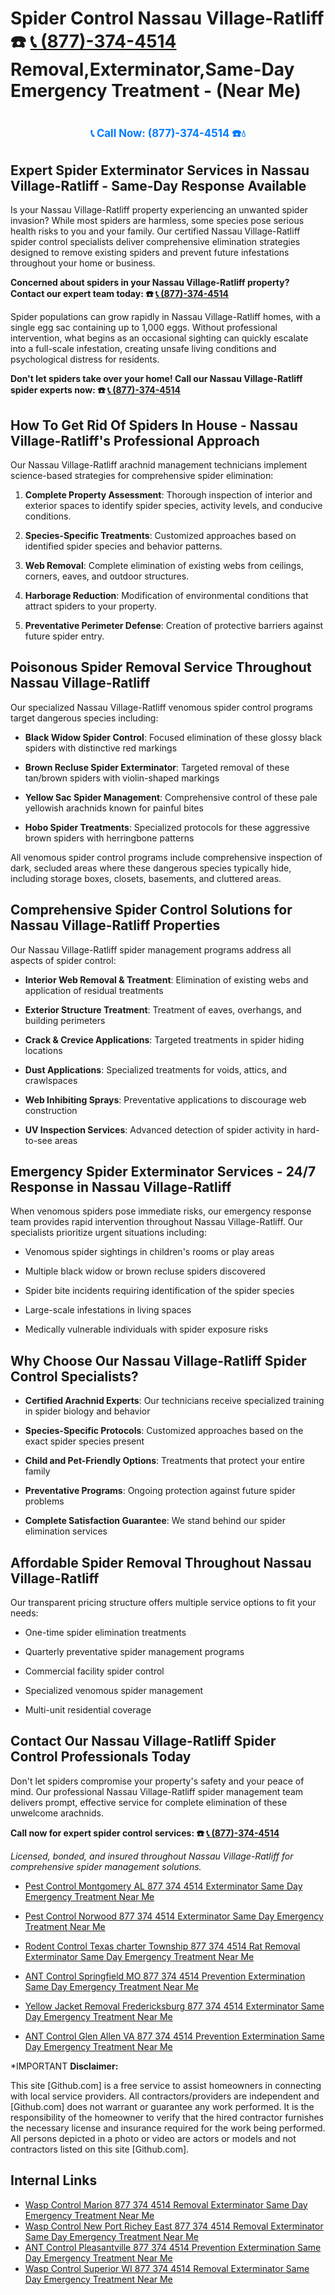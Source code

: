 # Spider Control Nassau Village-Ratliff ☎️ [📞 (877)-374-4514](https://pest-control-4514.netlify.app) Removal,Exterminator,Same-Day Emergency Treatment - (Near Me)
# 

<p align="center" style="font-size: 1.2em; font-weight: bold; margin: 20px 0;">
  <a href="https://pest-control-4514.netlify.app" target="_blank" style="color: #007BFF; text-decoration: none;">📞 Call Now: (877)-374-4514 ☎️💧</a>
</p>

## Expert Spider Exterminator Services in Nassau Village-Ratliff - Same-Day Response Available

Is your Nassau Village-Ratliff property experiencing an unwanted spider invasion? While most spiders are harmless, some species pose serious health risks to you and your family. Our certified Nassau Village-Ratliff spider control specialists deliver comprehensive elimination strategies designed to remove existing spiders and prevent future infestations throughout your home or business.

**Concerned about spiders in your Nassau Village-Ratliff property? Contact our expert team today: ☎️ [📞 (877)-374-4514](https://pest-control-4514.netlify.app)**

Spider populations can grow rapidly in Nassau Village-Ratliff homes, with a single egg sac containing up to 1,000 eggs. Without professional intervention, what begins as an occasional sighting can quickly escalate into a full-scale infestation, creating unsafe living conditions and psychological distress for residents.

**Don't let spiders take over your home! Call our Nassau Village-Ratliff spider experts now: ☎️ [📞 (877)-374-4514](https://pest-control-4514.netlify.app)**

## How To Get Rid Of Spiders In House - Nassau Village-Ratliff's Professional Approach

Our Nassau Village-Ratliff arachnid management technicians implement science-based strategies for comprehensive spider elimination:

1. **Complete Property Assessment**: Thorough inspection of interior and exterior spaces to identify spider species, activity levels, and conducive conditions.

2. **Species-Specific Treatments**: Customized approaches based on identified spider species and behavior patterns.

3. **Web Removal**: Complete elimination of existing webs from ceilings, corners, eaves, and outdoor structures.

4. **Harborage Reduction**: Modification of environmental conditions that attract spiders to your property.

5. **Preventative Perimeter Defense**: Creation of protective barriers against future spider entry.

## Poisonous Spider Removal Service Throughout Nassau Village-Ratliff

Our specialized Nassau Village-Ratliff venomous spider control programs target dangerous species including:

- **Black Widow Spider Control**: Focused elimination of these glossy black spiders with distinctive red markings

- **Brown Recluse Spider Exterminator**: Targeted removal of these tan/brown spiders with violin-shaped markings

- **Yellow Sac Spider Management**: Comprehensive control of these pale yellowish arachnids known for painful bites

- **Hobo Spider Treatments**: Specialized protocols for these aggressive brown spiders with herringbone patterns

All venomous spider control programs include comprehensive inspection of dark, secluded areas where these dangerous species typically hide, including storage boxes, closets, basements, and cluttered areas.

## Comprehensive Spider Control Solutions for Nassau Village-Ratliff Properties

Our Nassau Village-Ratliff spider management programs address all aspects of spider control:

- **Interior Web Removal & Treatment**: Elimination of existing webs and application of residual treatments

- **Exterior Structure Treatment**: Treatment of eaves, overhangs, and building perimeters

- **Crack & Crevice Applications**: Targeted treatments in spider hiding locations

- **Dust Applications**: Specialized treatments for voids, attics, and crawlspaces

- **Web Inhibiting Sprays**: Preventative applications to discourage web construction

- **UV Inspection Services**: Advanced detection of spider activity in hard-to-see areas

## Emergency Spider Exterminator Services - 24/7 Response in Nassau Village-Ratliff

When venomous spiders pose immediate risks, our emergency response team provides rapid intervention throughout Nassau Village-Ratliff. Our specialists prioritize urgent situations including:

- Venomous spider sightings in children's rooms or play areas

- Multiple black widow or brown recluse spiders discovered

- Spider bite incidents requiring identification of the spider species

- Large-scale infestations in living spaces

- Medically vulnerable individuals with spider exposure risks

## Why Choose Our Nassau Village-Ratliff Spider Control Specialists?

- **Certified Arachnid Experts**: Our technicians receive specialized training in spider biology and behavior

- **Species-Specific Protocols**: Customized approaches based on the exact spider species present

- **Child and Pet-Friendly Options**: Treatments that protect your entire family

- **Preventative Programs**: Ongoing protection against future spider problems

- **Complete Satisfaction Guarantee**: We stand behind our spider elimination services

## Affordable Spider Removal Throughout Nassau Village-Ratliff

Our transparent pricing structure offers multiple service options to fit your needs:

- One-time spider elimination treatments

- Quarterly preventative spider management programs

- Commercial facility spider control

- Specialized venomous spider management

- Multi-unit residential coverage

## Contact Our Nassau Village-Ratliff Spider Control Professionals Today

Don't let spiders compromise your property's safety and your peace of mind. Our professional Nassau Village-Ratliff spider management team delivers prompt, effective service for complete elimination of these unwelcome arachnids.

**Call now for expert spider control services: ☎️ [📞 (877)-374-4514](https://pest-control-4514.netlify.app)**

*Licensed, bonded, and insured throughout Nassau Village-Ratliff for comprehensive spider management solutions.*


- [Pest Control Montgomery AL 877 374 4514 Exterminator Same Day Emergency Treatment Near Me](https://github.com/allyoucaneatsushiin/pest-control/blob/main/Pest-Control-Montgomery-AL-877-374-4514-Exterminator-Same-Day-Emergency-Treatment-Near-Me.md)
- [Pest Control Norwood 877 374 4514 Exterminator Same Day Emergency Treatment Near Me](https://github.com/allyoucaneatsushiin/pest-control/blob/main/Pest-Control-Norwood-877-374-4514-Exterminator-Same-Day-Emergency-Treatment-Near-Me.md)
- [Rodent Control Texas charter Township 877 374 4514 Rat Removal Exterminator Same Day Emergency Treatment Near Me](https://github.com/allyoucaneatsushiin/pest-control/blob/main/Rodent-Control-Texas-charter-Township-877-374-4514-Rat-Removal-Exterminator-Same-Day-Emergency-Treatment-Near-Me.md)


- [ANT Control Springfield MO 877 374 4514 Prevention Extermination Same Day Emergency Treatment Near Me](https://github.com/allyoucaneatsushiin/pest-control/blob/main/ANT-Control-Springfield-MO-877-374-4514-Prevention-Extermination-Same-Day-Emergency-Treatment-Near-Me.md)
- [Yellow Jacket Removal Fredericksburg 877 374 4514 Exterminator Same Day Emergency Treatment Near Me](https://github.com/allyoucaneatsushiin/pest-control/blob/main/Yellow-Jacket-Removal-Fredericksburg-877-374-4514-Exterminator-Same-Day-Emergency-Treatment-Near-Me.md)
- [ANT Control Glen Allen VA 877 374 4514 Prevention Extermination Same Day Emergency Treatment Near Me](https://github.com/allyoucaneatsushiin/pest-control/blob/main/ANT-Control-Glen-Allen-VA-877-374-4514-Prevention-Extermination-Same-Day-Emergency-Treatment-Near-Me.md)


*IMPORTANT **Disclaimer:**  

This site [Github.com] is a free service to assist homeowners in connecting with local service providers. All contractors/providers are independent and [Github.com] does not warrant or guarantee any work performed. It is the responsibility of the homeowner to verify that the hired contractor furnishes the necessary license and insurance required for the work being performed. All persons depicted in a photo or video are actors or models and not contractors listed on this site [Github.com].


## Internal Links
- [Wasp Control Marion 877 374 4514 Removal Exterminator Same Day Emergency Treatment Near Me](https://github.com/allyoucaneatsushiin/pest-control/blob/main/Wasp-Control-Marion-877-374-4514-Removal-Exterminator-Same-Day-Emergency-Treatment-Near-Me.md)
- [Wasp Control New Port Richey East 877 374 4514 Removal Exterminator Same Day Emergency Treatment Near Me](https://github.com/allyoucaneatsushiin/pest-control/blob/main/Wasp-Control-New-Port-Richey-East-877-374-4514-Removal-Exterminator-Same-Day-Emergency-Treatment-Near-Me.md)
- [ANT Control Pleasantville 877 374 4514 Prevention Extermination Same Day Emergency Treatment Near Me](https://github.com/allyoucaneatsushiin/pest-control/blob/main/ANT-Control-Pleasantville-877-374-4514-Prevention-Extermination-Same-Day-Emergency-Treatment-Near-Me.md)
- [Wasp Control Superior WI 877 374 4514 Removal Exterminator Same Day Emergency Treatment Near Me](https://github.com/allyoucaneatsushiin/pest-control/blob/main/Wasp-Control-Superior-WI-877-374-4514-Removal-Exterminator-Same-Day-Emergency-Treatment-Near-Me.md)
